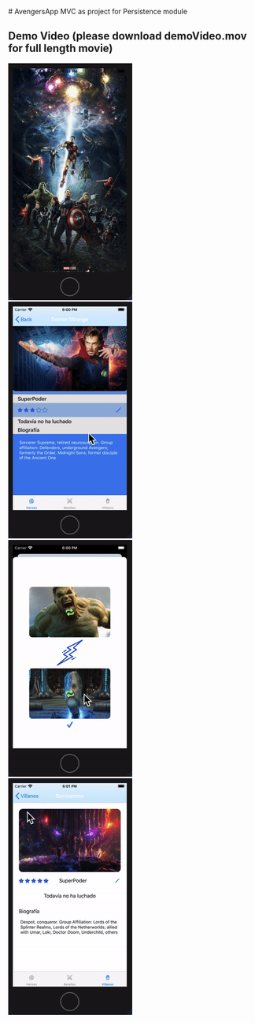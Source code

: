 # AvengersApp MVC as project for Persistence module

## Demo Video (please download demoVideo.mov for full length movie)
![](demoVideo1.gif) ![](demoVideo2.gif) ![](demoVideo3.gif) ![](demoVideo4.gif)
